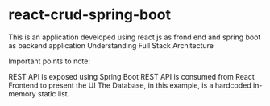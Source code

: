 # react-crud-spring-boot
This is an application developed using react js as frond end and spring boot as backend application
Understanding Full Stack Architecture
 

Important points to note:

REST API is exposed using Spring Boot
REST API is consumed from React Frontend to present the UI
The Database, in this example, is a hardcoded in-memory static list.
